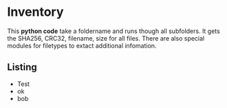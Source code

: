# Inventory

This **python code** take a foldername and runs though all subfolders. It gets the SHA256, CRC32, filename, size for all files. There are also special modules for filetypes 
to 
extact additional infomation.

## Listing
* Test
* ok
* bob


